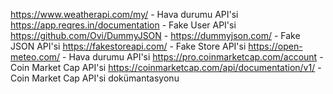 https://www.weatherapi.com/my/ - Hava durumu API'si 
https://app.reqres.in/documentation - Fake User API'si 
https://github.com/Ovi/DummyJSON - https://dummyjson.com/ - Fake JSON API'si 
https://fakestoreapi.com/ - Fake Store API'si 
https://open-meteo.com/ - Hava durumu API'si 
https://pro.coinmarketcap.com/account - Coin Market Cap API'si 
https://coinmarketcap.com/api/documentation/v1/ - Coin Market Cap API'si dokümantasyonu